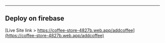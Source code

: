 ----------------------------------
Deploy on firebase
----------------------------------

[Live Site link > https://coffee-store-4827b.web.app/addcoffee](https://coffee-store-4827b.web.app/addcoffee)
